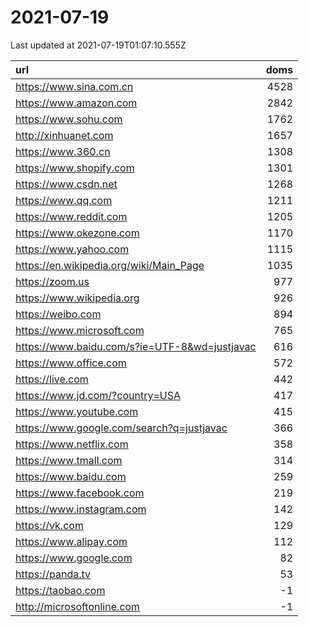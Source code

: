 # 2021-07-19

<!-- BEGIN -->
Last updated at 2021-07-19T01:07:10.555Z

url | doms
:- | -:
https://www.sina.com.cn | 4528
https://www.amazon.com | 2842
https://www.sohu.com | 1762
http://xinhuanet.com | 1657
https://www.360.cn | 1308
https://www.shopify.com | 1301
https://www.csdn.net | 1268
https://www.qq.com | 1211
https://www.reddit.com | 1205
https://www.okezone.com | 1170
https://www.yahoo.com | 1115
https://en.wikipedia.org/wiki/Main_Page | 1035
https://zoom.us | 977
https://www.wikipedia.org | 926
https://weibo.com | 894
https://www.microsoft.com | 765
https://www.baidu.com/s?ie=UTF-8&wd=justjavac | 616
https://www.office.com | 572
https://live.com | 442
https://www.jd.com/?country=USA | 417
https://www.youtube.com | 415
https://www.google.com/search?q=justjavac | 366
https://www.netflix.com | 358
https://www.tmall.com | 314
https://www.baidu.com | 259
https://www.facebook.com | 219
https://www.instagram.com | 142
https://vk.com | 129
https://www.alipay.com | 112
https://www.google.com | 82
https://panda.tv | 53
https://taobao.com | -1
http://microsoftonline.com | -1
<!-- END -->
